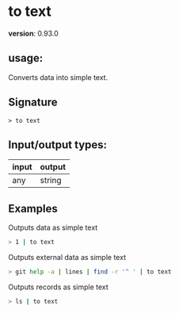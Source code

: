 # to text

**version**: 0.93.0

## **usage**:

Converts data into simple text.

## Signature

`> to text `

## Input/output types:

| input | output |
| ----- | ------ |
| any   | string |

## Examples

Outputs data as simple text

```bash
> 1 | to text
```

Outputs external data as simple text

```bash
> git help -a | lines | find -r '^ ' | to text
```

Outputs records as simple text

```bash
> ls | to text
```
